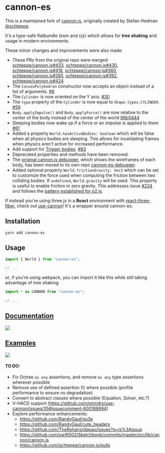 # cannon-es

This is a maintained fork of [cannon.js](https://github.com/schteppe/cannon.js), originally created by Stefan Hedman [@schteppe](https://github.com/schteppe).

It's a type-safe flatbundle (esm and cjs) which allows for **tree shaking** and usage in modern environments.

These minor changes and improvements were also made:

- These PRs from the original repo were merged: [schteppe/cannon.js#433](https://github.com/schteppe/cannon.js/pull/433), [schteppe/cannon.js#430](https://github.com/schteppe/cannon.js/pull/430), [schteppe/cannon.js#418](https://github.com/schteppe/cannon.js/pull/418), [schteppe/cannon.js#360](https://github.com/schteppe/cannon.js/pull/360), [schteppe/cannon.js#265](https://github.com/schteppe/cannon.js/pull/265), [schteppe/cannon.js#392](https://github.com/schteppe/cannon.js/pull/392), [schteppe/cannon.js#424](https://github.com/schteppe/cannon.js/pull/424)
- The `ConvexPolyhedron` constructor now accepts an object instead of a list of arguments. [#6](https://github.com/pmndrs/cannon-es/pull/6)
- The `Cylinder` is now oriented on the Y axis. [#30](https://github.com/pmndrs/cannon-es/pull/30)
- The `type` property of the `Cylinder` is now equal to `Shape.types.CYLINDER`. [#59](https://github.com/pmndrs/cannon-es/pull/59)
- `Body.applyImpulse()` and `Body.applyForce()` are now relative to the center of the body instead of the center of the world [86b0444](https://github.com/schteppe/cannon.js/commit/86b0444c93356aeaa25dd1af795fa162574c6f4b)
- Sleeping bodies now wake up if a force or an impulse is applied to them [#61](https://github.com/pmndrs/cannon-es/pull/61)
- Added a property `World.hasActiveBodies: boolean` which will be false when all physics bodies are sleeping. This allows for invalidating frames when physics aren't active for increased performance.
- Add support for [Trigger bodies](https://pmndrs.github.io/cannon-es/examples/trigger). [#83](https://github.com/pmndrs/cannon-es/pull/83)
- Deprecated properties and methods have been removed.
- The [original cannon.js debugger](https://github.com/schteppe/cannon.js/blob/master/tools/threejs/CannonDebugRenderer.js), which shows the wireframes of each body, has been moved to its own repo [cannon-es-debugger](https://github.com/pmndrs/cannon-es-debugger).
- Added optional property `World.frictionGravity: Vec3` which can be set to customize the force used when computing the friction between two colliding bodies. If `undefined`, `World.gravity` will be used. This property is useful to enable friction in zero gravity. This addresses issue [#224](https://github.com/schteppe/cannon.js/issues/224) and follows the [pattern established for p2.js](https://github.com/schteppe/p2.js/blob/master/src/world/World.js#L88-L92).

If instead you're using three.js in a **React** environment with [react-three-fiber](https://github.com/pmndrs/react-three-fiber), check out [use-cannon](https://github.com/pmndrs/use-cannon)! It's a wrapper around cannon-es.

## Installation

```
yarn add cannon-es
```

## Usage

```js
import { World } from "cannon-es";

// ...
```

or, if you're using webpack, you can import it like this while still taking advantage of tree shaking:

```js
import * as CANNON from "cannon-es";

// ...
```

## [Documentation](https://pmndrs.github.io/cannon-es/docs/)

[![](screenshots/docs.png)](https://pmndrs.github.io/cannon-es/docs/)

## [Examples](https://pmndrs.github.io/cannon-es/)

[![](screenshots/examples.png)](https://pmndrs.github.io/cannon-es/)

#### TO DO:

- Fix Octree `as any` assertions, and remove `as any` type assertions wherever possible
- Remove use of defined assertion (!) where possible (profile performance to ensure no degradation)
- Convert to abstract classes where possible (Equation, Solver, etc.?)
- V-HACD support (https://github.com/pmndrs/use-cannon/issues/35#issuecomment-600188994)
- Explore performance enhancements:
  - https://github.com/RandyGaul/qu3e
  - https://github.com/RandyGaul/cute_headers
  - https://github.com/TheRohans/dapao/issues?q=is%3Aissue
  - https://github.com/swift502/Sketchbook/commits/master/src/lib/cannon/cannon.js
  - https://github.com/schteppe/cannon.js/pulls
